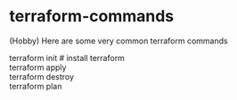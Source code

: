 # terraform-commands
(Hobby) Here are some very common terraform commands 

terraform init  # install terraform  
terraform apply  
terraform destroy  
terraform plan  

